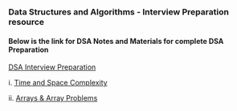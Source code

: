 ### Data Structures and Algorithms - Interview Preparation resource

#### Below is the link for DSA Notes and Materials for complete DSA Preparation

[DSA Interview Preparation](https://github.com/Yogesh-10/dsa-interview-resource)


i. [Time and Space Complexity](https://github.com/Yogesh-10/dsa-interview-resource/tree/main/dsa_java/src/com/yogesh/Time-and-space-complexity)
<br>

ii. [Arrays & Array Problems](https://github.com/Yogesh-10/dsa-interview-resource/tree/main/dsa_java/src/com/yogesh/Arrays)
<br>
